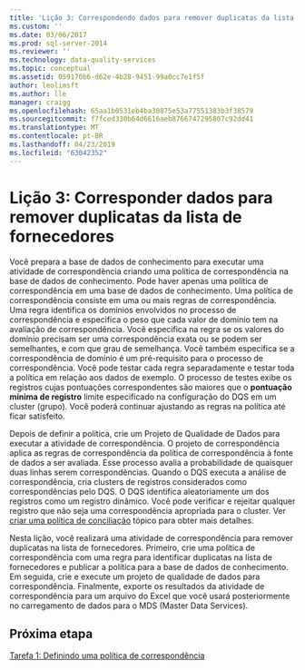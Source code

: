 ```yaml
---
title: 'Lição 3: Correspondendo dados para remover duplicatas da lista de fornecedores | Microsoft Docs'
ms.custom: ''
ms.date: 03/06/2017
ms.prod: sql-server-2014
ms.reviewer: ''
ms.technology: data-quality-services
ms.topic: conceptual
ms.assetid: 059170b6-d62e-4b28-9451-99a0cc7e1f5f
author: leolimsft
ms.author: lle
manager: craigg
ms.openlocfilehash: 65aa1b0531eb4ba30875e53a77551383b3f38579
ms.sourcegitcommit: f7fced330b64d6616aeb8766747295807c92dd41
ms.translationtype: MT
ms.contentlocale: pt-BR
ms.lasthandoff: 04/23/2019
ms.locfileid: "63042352"
---
```

# <a name="lesson-3-matching-data-to-remove-duplicates-from-supplier-list"></a>Lição 3: Corresponder dados para remover duplicatas da lista de fornecedores
  Você prepara a base de dados de conhecimento para executar uma atividade de correspondência criando uma política de correspondência na base de dados de conhecimento. Pode haver apenas uma política de correspondência em uma base de dados de conhecimento. Uma política de correspondência consiste em uma ou mais regras de correspondência. Uma regra identifica os domínios envolvidos no processo de correspondência e especifica o peso que cada valor de domínio tem na avaliação de correspondência. Você especifica na regra se os valores do domínio precisam ser uma correspondência exata ou se podem ser semelhantes, e com que grau de semelhança. Você também especifica se a correspondência de domínio é um pré-requisito para o processo de correspondência. Você pode testar cada regra separadamente e testar toda a política em relação aos dados de exemplo. O processo de testes exibe os registros cujas pontuações correspondentes são maiores que o **pontuação mínima de registro** limite especificado na configuração do DQS em um cluster (grupo). Você poderá continuar ajustando as regras na política até ficar satisfeito.  
  
 Depois de definir a política, crie um Projeto de Qualidade de Dados para executar a atividade de correspondência. O projeto de correspondência aplica as regras de correspondência da política de correspondência à fonte de dados a ser avaliada. Esse processo avalia a probabilidade de quaisquer duas linhas serem correspondências. Quando o DQS executa a análise de correspondência, cria clusters de registros considerados como correspondências pelo DQS. O DQS identifica aleatoriamente um dos registros como um registro dinâmico. Você pode verificar e rejeitar qualquer registro que não seja uma correspondência apropriada para o cluster. Ver [criar uma política de conciliação](https://msdn.microsoft.com/library/hh270290.aspx) tópico para obter mais detalhes.  
  
 Nesta lição, você realizará uma atividade de correspondência para remover duplicatas na lista de fornecedores. Primeiro, crie uma política de correspondência com uma regra para identificar duplicatas na lista de fornecedores e publicar a política para a base de dados de conhecimento. Em seguida, crie e execute um projeto de qualidade de dados para correspondência. Finalmente, exporte os resultados da atividade de correspondência para um arquivo do Excel que você usará posteriormente no carregamento de dados para o MDS (Master Data Services).  
  
## <a name="next-step"></a>Próxima etapa  
 [Tarefa 1: Definindo uma política de correspondência](../../2014/tutorials/task-1-defining-a-matching-policy.md)  
  
  
